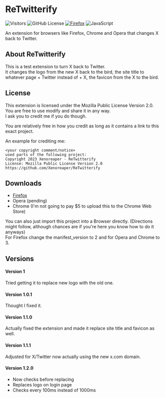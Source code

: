 # ReTwitterify
![Visitors](https://api.visitorbadge.io/api/visitors?path=https%3A%2F%2Fgithub.com%2FXenoreaper%2FReTwitterify&label=Repository%20Visits&countColor=%230c7ebe&style=flat&labelStyle=none)
![GitHub License](https://img.shields.io/github/license/Xenoreaper/ReTwitterify)
[![Firefox](https://img.shields.io/badge/Firefox-FF7E1A?style=flat&logo=firefox&logoColor=white)](https://addons.mozilla.org/en-US/firefox/addon/retwitterify/)
![JavaScript](https://img.shields.io/badge/JavaScript-FFFB00?style=flat&logo=javascript&logoColor=black)

An extension for browsers like Firefox, Chrome and Opera that changes X back to Twitter.

## About ReTwitterify
This is a test extension to turn X back to Twitter. <br>
It changes the logo from the new X back to the bird, the site title to whatever page + Twitter instead of + X, the favicon from the X to the bird.

## License
This extension is licensed under the Mozilla Public License Version 2.0. <br>
You are free to use modify and share it in any way. <br>
I ask you to credit me if you do though.

You are relatively free in how you credit as long as it contains a link to this exact project.

An example for crediting me:

```
<your copyright comment/notice>
used parts of the following project:
Copyright 2023 Xenoreaper - ReTwitterify
License: Mozilla Public License Version 2.0
https://github.com/Xenoreaper/ReTwitterify
```

## Downloads
* [Firefox](https://addons.mozilla.org/en-US/firefox/addon/retwitterify/)
* Opera (pending)
* Chrome (I'm not going to pay $5 to upload this to the Chrome Web Store)

You can also just import this project into a Browser directly. (Directions might follow, although chances are if you're here you know how to do it anyways) <br>
For Firefox change the manifest_version to 2 and for Opera and Chrome to 3.

## Versions
#### Version 1
Tried getting it to replace new logo with the old one.

#### Version 1.0.1
Thought I fixed it.

#### Version 1.1.0
Actually fixed the extension and made it replace site title and favicon as well.

#### Version 1.1.1
Adjusted for X/Twitter now actually using the new x.com domain.

#### Version 1.2.0
- Now checks before replacing
- Replaces logo on login page
- Checks every 100ms instead of 1000ms

